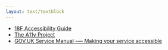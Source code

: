 ```yaml
---
layout: text/textblock
---
```

- [18F Accessibility Guide](https://accessibility.18f.gov/index.html)
- [The A11y Project](https://a11yproject.com)
- [GOV.UK Service Manual -— Making your service accessible](https://www.gov.uk/service-manual/helping-people-to-use-your-service/making-your-service-accessible-an-introduction)
